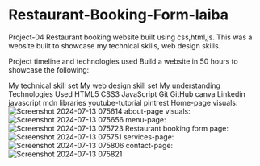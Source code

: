 # Restaurant-Booking-Form-laiba
Project-04
Restaurant booking website built using css,html,js. This was a website built to showcase my technical skills, web design skills.

Project timeline and technologies used
Build a  website in 50 hours to showcase the following:

My technical skill set
My web design skill set
My understanding
Technologies Used
HTML5
CSS3
JavaScript
Git
GitHub
canva
Linkedin
javascript mdn
libraries
youtube-tutorial
pintrest
Home-page visuals:
![Screenshot 2024-07-13 075614](https://github.com/user-attachments/assets/8cb98ff2-a7bb-441a-be66-e1a358a9a9a7)
about-page visuals:
![Screenshot 2024-07-13 075656](https://github.com/user-attachments/assets/3f3afe47-74ed-42ed-b3ab-3be81c828a88)
menu-page:
![Screenshot 2024-07-13 075723](https://github.com/user-attachments/assets/c8ab2236-5bf1-4391-9c11-715bb2befefd)
Restaurant booking form page:
![Screenshot 2024-07-13 075751](https://github.com/user-attachments/assets/2d8e8436-8e6c-459e-8026-88aa36a0c241)
services-page:
![Screenshot 2024-07-13 075806](https://github.com/user-attachments/assets/772af19d-2af5-4230-8ad0-f18c967122cb)
contact-page:
![Screenshot 2024-07-13 075821](https://github.com/user-attachments/assets/c59bff82-8dba-45fe-a830-8c3469570add)
